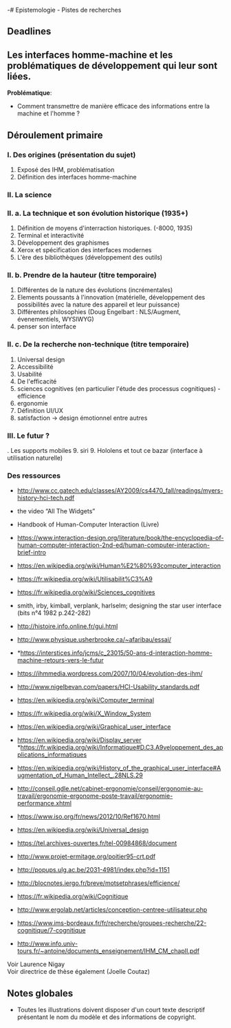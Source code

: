 -# Epistemologie - Pistes de recherches

## Deadlines 


## Les interfaces homme-machine et les problématiques de développement qui leur sont liées.

**Problématique**: 
* Comment transmettre de manière efficace des informations entre la machine et l'homme ?

## Déroulement primaire

### I. Des origines (présentation du sujet)
1. Exposé des IHM, problématisation 
2. Définition des interfaces homme-machine

### II. La science
### II. a. La technique et son évolution historique (1935+)

1. Définition de moyens d'interraction historiques. (-8000, 1935)
2. Terminal et interactivité
3. Développement des graphismes 
4. Xerox et spécification des interfaces modernes
5. L'ère des bibliothèques (développement des outils)

### II. b. Prendre de la hauteur (titre temporaire)

1. Différentes de la nature des évolutions (incrémentales)
2. Elements poussants à l'innovation (matérielle, développement des possibilités avec la nature des appareil et leur puissance)
3. Différentes philosophies (Doug Engelbart : NLS/Augment, évenementiels, WYSIWYG)
4. penser son interface


### II. c. De la recherche non-technique (titre temporaire)
1. Universal design 
1. Accessibilité
1. Usabilité
2. De l'efficacité 
3. sciences cognitives (en particulier l'étude des processus cognitiques) - efficience
3. ergonomie
4. Définition UI/UX
4. satisfaction -> design émotionnel entre autres

### III. Le futur ? 
. Les supports mobiles
9. siri
9. Hololens et tout ce bazar (interface à utilisation naturelle)

### Des ressources

* http://www.cc.gatech.edu/classes/AY2009/cs4470_fall/readings/myers-history-hci-tech.pdf
*  the video “All The Widgets”
*  Handbook of Human-Computer Interaction (Livre)
*  https://www.interaction-design.org/literature/book/the-encyclopedia-of-human-computer-interaction-2nd-ed/human-computer-interaction-brief-intro
*  https://en.wikipedia.org/wiki/Human%E2%80%93computer_interaction
*  https://fr.wikipedia.org/wiki/Utilisabilit%C3%A9
*  https://fr.wikipedia.org/wiki/Sciences_cognitives
*  smith, irby, kimball, verplank, harlselm; designing the star user interface (bits n°4 1982 p.242-282)
*  http://histoire.info.online.fr/gui.html
*  http://www.physique.usherbrooke.ca/~afaribau/essai/
*  *https://interstices.info/jcms/c_23015/50-ans-d-interaction-homme-machine-retours-vers-le-futur
*  https://ihmmedia.wordpress.com/2007/10/04/evolution-des-ihm/
*  http://www.nigelbevan.com/papers/HCI-Usability_standards.pdf
*  https://en.wikipedia.org/wiki/Computer_terminal
* https://fr.wikipedia.org/wiki/X_Window_System
* https://en.wikipedia.org/wiki/Graphical_user_interface
* https://en.wikipedia.org/wiki/Display_server
*https://fr.wikipedia.org/wiki/Informatique#D.C3.A9veloppement_des_applications_informatiques
* https://en.wikipedia.org/wiki/History_of_the_graphical_user_interface#Augmentation_of_Human_Intellect_.28NLS.29
* http://conseil.gdle.net/cabinet-ergonomie/conseil/ergonomie-au-travail/ergonomie-ergonome-poste-travail/ergonomie-performance.xhtml
* https://www.iso.org/fr/news/2012/10/Ref1670.html
* https://en.wikipedia.org/wiki/Universal_design
* https://tel.archives-ouvertes.fr/tel-00984868/document
* http://www.projet-ermitage.org/poitier95-crt.pdf
* http://popups.ulg.ac.be/2031-4981/index.php?id=1151
* http://blocnotes.iergo.fr/breve/motsetphrases/efficience/
* https://fr.wikipedia.org/wiki/Cognitique


* http://www.ergolab.net/articles/conception-centree-utilisateur.php
* https://www.ims-bordeaux.fr/fr/recherche/groupes-recherche/22-cognitique/7-cognitique
* http://www.info.univ-tours.fr/~antoine/documents_enseignement/IHM_CM_chapII.pdf

Voir Laurence Nigay   
Voir directrice de thèse également (Joelle Coutaz)

## Notes globales

* Toutes les illustrations doivent disposer d'un court texte descriptif présentant le nom du modèle et des informations de copyright.

